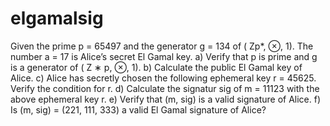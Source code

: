 # elgamalsig

Given the prime p = 65497 and the generator g = 134 of ( Zp*, ⊗, 1).
The number a = 17 is Alice’s secret El Gamal key.
a) Verify that p is prime and g is a generator of ( Z ∗ p, ⊗, 1).
b) Calculate the public El Gamal key of Alice.
c) Alice has secretly chosen the following ephemeral key r = 45625.
Verify the condition for r.
d) Calculate the signatur sig of m = 11123 with the above ephemeral key r.
e) Verify that (m, sig) is a valid signature of Alice.
f) Is (m, sig) = (221, 111, 333) a valid El Gamal signature of Alice?
